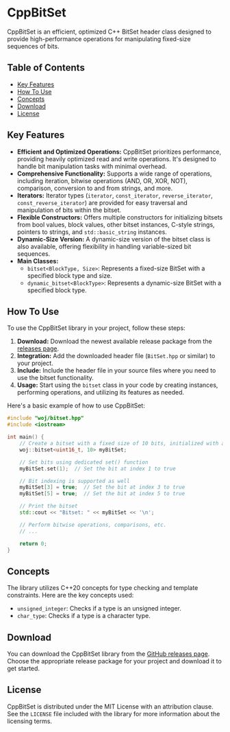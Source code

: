 # CppBitSet

CppBitSet is an efficient, optimized C++ BitSet header class designed to provide high-performance operations for manipulating fixed-size sequences of bits.

## Table of Contents
- [Key Features](#key-features)
- [How To Use](#how-to-use)
- [Concepts](#concepts)
- [Download](#download)
- [License](#license)


## Key Features
- **Efficient and Optimized Operations:** CppBitSet prioritizes performance, providing heavily optimized read and write operations. It's designed to handle bit manipulation tasks with minimal overhead.
- **Comprehensive Functionality:** Supports a wide range of operations, including iteration, bitwise operations (AND, OR, XOR, NOT), comparison, conversion to and from strings, and more.
- **Iterators:** Iterator types (`iterator`, `const_iterator`, `reverse_iterator`, `const_reverse_iterator`) are provided for easy traversal and manipulation of bits within the bitset.
- **Flexible Constructors:** Offers multiple constructors for initializing bitsets from bool values, block values, other bitset instances, C-style strings, pointers to strings, and `std::basic_string` instances.
- **Dynamic-Size Version:** A dynamic-size version of the bitset class is also available, offering flexibility in handling variable-sized bit sequences.
- **Main Classes:**
  - `bitset<BlockType, Size>`: Represents a fixed-size BitSet with a specified block type and size.
  - `dynamic_bitset<BlockType>`: Represents a dynamic-size BitSet with a specified block type.
  
## How To Use
To use the CppBitSet library in your project, follow these steps:
1. **Download:** Download the newest available release package from the [releases page](https://github.com/cyber-wojtek/BitSetCpp/releases).
2. **Integration:** Add the downloaded header file (`BitSet.hpp` or similar) to your project.
3. **Include:** Include the header file in your source files where you need to use the bitset functionality.
4. **Usage:** Start using the `bitset` class in your code by creating instances, performing operations, and utilizing its features as needed.


Here's a basic example of how to use CppBitSet:

```cpp
#include "woj/bitset.hpp"
#include <iostream>

int main() {
    // Create a bitset with a fixed size of 10 bits, initialized with all zeros
    woj::bitset<uint16_t, 10> myBitSet;

    // Set bits using dedicated set() function
    myBitSet.set(1);  // Set the bit at index 1 to true

    // Bit indexing is supported as well
    myBitSet[3] = true;  // Set the bit at index 3 to true
    myBitSet[5] = true;  // Set the bit at index 5 to true

    // Print the bitset
    std::cout << "Bitset: " << myBitSet << '\n';

    // Perform bitwise operations, comparisons, etc.
    // ...

    return 0;
}

```

## Concepts
The library utilizes C++20 concepts for type checking and template constraints. Here are the key concepts used:
- `unsigned_integer`: Checks if a type is an unsigned integer.
- `char_type`: Checks if a type is a character type.

## Download
You can download the CppBitSet library from the [GitHub releases page](https://github.com/cyber-wojtek/BitSetCpp/releases). Choose the appropriate release package for your project and download it to get started.

## License
CppBitSet is distributed under the MIT License with an attribution clause. See the `LICENSE` file included with the library for more information about the licensing terms.
